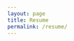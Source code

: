 ```yaml
---
layout: page
title: Resume 
permalink: /resume/
---
```

<object data="/resume.pdf" width="100%" height="1000" type='application/pdf'/>
